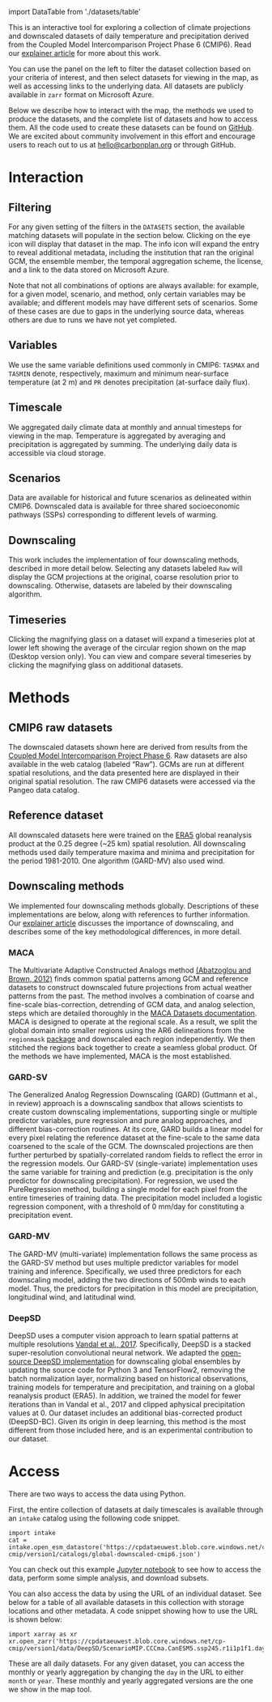import DataTable from './datasets/table'

This is an interactive tool for exploring a collection of climate projections and downscaled datasets of daily temperature and precipitation derived from the Coupled Model Intercomparison Project Phase 6 (CMIP6). Read our [explainer article](https://carbonplan.org/research/cmip6-downscaling-explainer) for more about this work.

You can use the panel on the left to filter the dataset collection based on your criteria of interest, and then select datasets for viewing in the map, as well as accessing links to the underlying data. All datasets are publicly available in `zarr` format on Microsoft Azure.

Below we describe how to interact with the map, the methods we used to produce the datasets, and the complete list of datasets and how to access them. All the code used to create these datasets can be found on [GitHub](https://github.com/carbonplan/cmip6-downscaling). We are excited about community involvement in this effort and encourage users to reach out to us at hello@carbonplan.org or through GitHub.

# Interaction

## Filtering

For any given setting of the filters in the `DATASETS` section, the available matching datasets will populate in the section below. Clicking on the eye icon will display that dataset in the map. The info icon will expand the entry to reveal additional metadata, including the institution that ran the original GCM, the ensemble member, the temporal aggregation scheme, the license, and a link to the data stored on Microsoft Azure.

Note that not all combinations of options are always available: for example, for a given model, scenario, and method, only certain variables may be available; and different models may have different sets of scenarios. Some of these cases are due to gaps in the underlying source data, whereas others are due to runs we have not yet completed.

## Variables

We use the same variable definitions used commonly in CMIP6: `TASMAX` and `TASMIN` denote, respectively, maximum and minimum near-surface temperature (at 2 m) and `PR` denotes precipitation (at-surface daily flux).

## Timescale

We aggregated daily climate data at monthly and annual timesteps for viewing in the map. Temperature is aggregated by averaging and precipitation is aggregated by summing. The underlying daily data is accessible via cloud storage.

## Scenarios

Data are available for historical and future scenarios as delineated within CMIP6. Downscaled data is available for three shared socioeconomic pathways (SSPs) corresponding to different levels of warming.

## Downscaling

This work includes the implementation of four downscaling methods, described in more detail below. Selecting any datasets labeled `Raw` will display the GCM projections at the original, coarse resolution prior to downscaling. Otherwise, datasets are labeled by their downscaling algorithm.

## Timeseries

Clicking the magnifying glass on a dataset will expand a timeseries plot at lower left showing the average of the circular region shown on the map (Desktop version only). You can view and compare several timeseries by clicking the magnifying glass on additional datasets.

# Methods

## CMIP6 raw datasets

The downscaled datasets shown here are derived from results from the [Coupled Model Intercomparison Project Phase 6](https://doi.org/10.5194/gmd-9-1937-2016). Raw datasets are also available in the web catalog (labeled “Raw”). GCMs are run at different spatial resolutions, and the data presented here are displayed in their original spatial resolution. The raw CMIP6 datasets were accessed via the Pangeo data catalog.

## Reference dataset

All downscaled datasets here were trained on the [ERA5](https://doi.org/10.1002/qj.3803) global reanalysis product at the 0.25 degree (~25 km) spatial resolution. All downscaling methods used daily temperature maxima and minima and precipitation for the period 1981-2010. One algorithm (GARD-MV) also used wind.

## Downscaling methods

We implemented four downscaling methods globally. Descriptions of these implementations are below, along with references to further information. Our [explainer article](https://carbonplan.org/research/cmip6-downscaling-explainer) discusses the importance of downscaling, and describes some of the key methodological differences, in more detail.

### MACA

The Multivariate Adaptive Constructed Analogs method [(Abatzoglou and Brown, 2012)](https://rmets.onlinelibrary.wiley.com/doi/abs/10.1002/joc.2312) finds common spatial patterns among GCM and reference datasets to construct downscaled future projections from actual weather patterns from the past. The method involves a combination of coarse and fine-scale bias-correction, detrending of GCM data, and analog selection, steps which are detailed thoroughly in the [MACA Datasets documentation](https://climate.northwestknowledge.net/MACA/MACAmethod.php). MACA is designed to operate at the regional scale. As a result, we split the global domain into smaller regions using the AR6 delineations from the `regionmask` [package](https://regionmask.readthedocs.io/en/stable/) and downscaled each region independently. We then stitched the regions back together to create a seamless global product. Of the methods we have implemented, MACA is the most established.

### GARD-SV

The Generalized Analog Regression Downscaling (GARD) (Guttmann et al., in review) approach is a downscaling sandbox that allows scientists to create custom downscaling implementations, supporting single or multiple predictor variables, pure regression and pure analog approaches, and different bias-correction routines. At its core, GARD builds a linear model for every pixel relating the reference dataset at the fine-scale to the same data coarsened to the scale of the GCM. The downscaled projections are then further perturbed by spatially-correlated random fields to reflect the error in the regression models. Our GARD-SV (single-variate) implementation uses the same variable for training and prediction (e.g. precipitation is the only predictor for downscaling precipitation). For regression, we used the PureRegression method, building a single model for each pixel from the entire timeseries of training data. The precipitation model included a logistic regression component, with a threshold of 0 mm/day for constituting a precipitation event.

### GARD-MV

The GARD-MV (multi-variate) implementation follows the same process as the GARD-SV method but uses multiple predictor variables for model training and inference. Specifically, we used three predictors for each downscaling model, adding the two directions of 500mb winds to each model. Thus, the predictors for precipitation in this model are precipitation, longitudinal wind, and latitudinal wind.

### DeepSD

DeepSD uses a computer vision approach to learn spatial patterns at multiple resolutions [Vandal et al., 2017](https://dl.acm.org/doi/10.1145/3097983.3098004). Specifically, DeepSD is a stacked super-resolution convolutional neural network. We adapted the [open-source DeepSD implementation](https://github.com/tjvandal/deepsd) for downscaling global ensembles by updating the source code for Python 3 and TensorFlow2, removing the batch normalization layer, normalizing based on historical observations, training models for temperature and precipitation, and training on a global reanalysis product (ERA5). In addition, we trained the model for fewer iterations than in Vandal et al., 2017 and clipped aphysical precipitation values at 0. Our dataset includes an additional bias-corrected product (DeepSD-BC). Given its origin in deep learning, this method is the most different from those included here, and is an experimental contribution to our dataset.

# Access

There are two ways to access the data using Python.

First, the entire collection of datasets at daily timescales is available through an `intake` catalog using the following code snippet.

```
import intake
cat = intake.open_esm_datastore('https://cpdataeuwest.blob.core.windows.net/cp-cmip/version1/catalogs/global-downscaled-cmip6.json')
```

You can check out this example [Jupyter notebook](https://github.com/carbonplan/cmip6-downscaling/blob/main/notebooks/accessing_data_example.ipynb) to see how to access the data, perform some simple analysis, and download subsets.

You can also access the data by using the URL of an individual dataset. See below for a table of all available datasets in this collection with storage locations and other metadata. A code snippet showing how to use the URL is shown below:

```
import xarray as xr
xr.open_zarr('https://cpdataeuwest.blob.core.windows.net/cp-cmip/version1/data/DeepSD/ScenarioMIP.CCCma.CanESM5.ssp245.r1i1p1f1.day.DeepSD.pr.zarr')
```

These are all daily datasets. For any given dataset, you can access the monthly or yearly aggregation by changing the `day` in the URL to either `month` or `year`. These monthly and yearly aggregated versions are the one we show in the map tool.

<DataTable />
